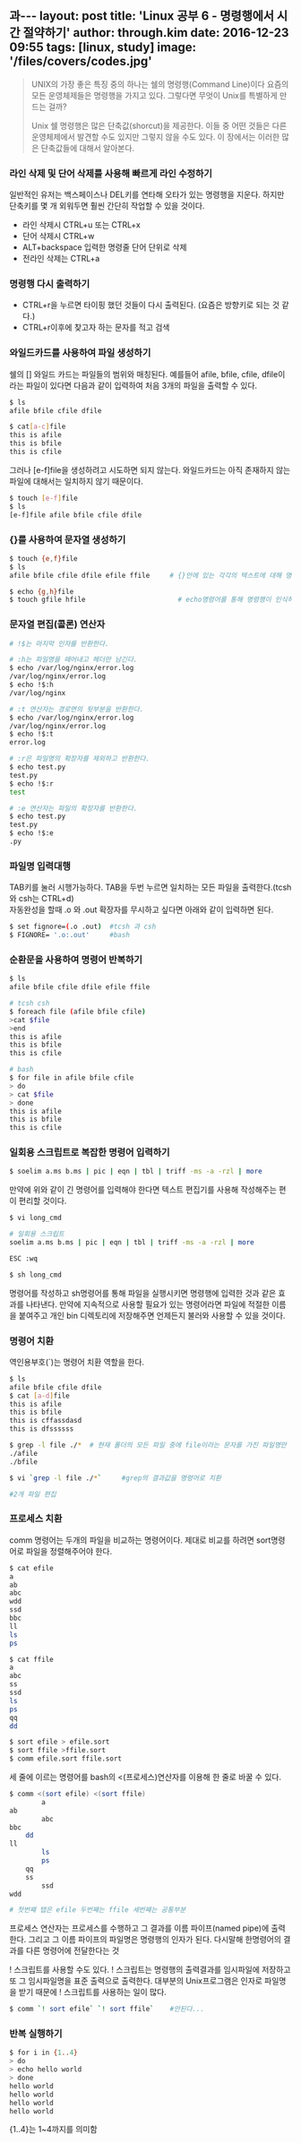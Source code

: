 과---
layout: post
title: 'Linux 공부 6 - 명령행에서 시간 절약하기'
author: through.kim
date: 2016-12-23 09:55
tags: [linux, study]
image: '/files/covers/codes.jpg'
---

> UNIX의 가장 좋은 특징 중의 하나는 쉘의 명령행(Command Line)이다 요즘의 모든 운영체제들은 명령행을 가지고 있다. 그렇다면 무엇이 Unix를 특별하게 만드는 걸까?  
>   
> Unix 쉘 명령행은 많은 단축값(shorcut)을 제공한다. 이들 중 어떤 것들은 다른 운영체제에서 발견할 수도 있지만 그렇지 않을 수도 있다. 이 장에서는 이러한 많은 단축값들에 대해서 알아본다.

### 라인 삭제 및 단어 삭제를 사용해 빠르게 라인 수정하기
일반적인 유저는 백스페이스나 DEL키를 연타해 오타가 있는 명령행을 지운다. 하지만 단축키를 몇 개 외워두면 훨씬 간단히 작업할 수 있을 것이다.  

 - 라인 삭제시 CTRL+u 또는 CTRL+x  
 - 단어 삭제시 CTRL+w  
 - ALT+backspace 입력한 명령줄 단어 단위로 삭제  
 - 전라인 삭제는 CTRL+a

### 명령행 다시 출력하기
 - CTRL+r을 누르면 타이핑 했던 것들이 다시 출력된다. (요즘은 방향키로 되는 것 같다.)
 - CTRL+r이후에 찾고자 하는 문자를 적고 검색

### 와일드카드를 사용하여 파일 생성하기
쉘의 [] 와일드 카드는 파일들의 범위와 매칭된다. 예를들어 afile, bfile, cfile, dfile이라는 파일이 있다면 다음과 같이 입력하여 처음 3개의 파일을 출력할 수 있다.  

```bash
$ ls
afile bfile cfile dfile

$ cat[a-c]file
this is afile
this is bfile
this is cfile
```

그러나 [e-f]file을 생성하려고 시도하면 되지 않는다. 와일드카드는 아직 존재하지 않는 파일에 대해서는 일치하지 않기 때문이다.  

```bash
$ touch [e-f]file
$ ls
[e-f]file afile bfile cfile dfile 
```

### {}를 사용하여 문자열 생성하기
```bash
$ touch {e,f}file
$ ls
afile bfile cfile dfile efile ffile     # {}안에 있는 각각의 텍스트에 대해 명령을 수행한다.

$ echo {g,h}file
$ touch gfile hfile                       # echo명령어를 통해 명령행이 인식하는 것을 볼 수 있다.
```

### 문자열 편집(콜론) 연산자
```bash
# !$는 마지막 인자를 반환한다.

# :h는 파일명을 떼어내고 헤더만 남긴다.
$ echo /var/log/nginx/error.log
/var/log/nginx/error.log
$ echo !$:h
/var/log/nginx

# :t 연산자는 경로면의 뒷부분을 반환한다.
$ echo /var/log/nginx/error.log
/var/log/nginx/error.log
$ echo !$:t
error.log

# :r은 파일명의 확장자를 제외하고 반환한다.
$ echo test.py
test.py
$ echo !$:r
test

# :e 연산자는 파일의 확장자를 반환한다.
$ echo test.py
test.py
$ echo !$:e
.py

```

### 파일명 입력대행
TAB키를 눌러 시행가능하다. TAB을 두번 누르면 일치하는 모든 파일을 출력한다.(tcsh와 csh는 CTRL+d)  
자동완성을 할때 .o 와 .out 확장자를 무시하고 싶다면 아래와 같이 입력하면 된다.  

```bash
$ set fignore=(.o .out)  #tcsh 과 csh
$ FIGNORE= '.o:.out'     #bash
```

### 순환문을 사용하여 명령어 반복하기

```bash
$ ls 
afile bfile cfile dfile efile ffile

# tcsh csh
$ foreach file (afile bfile cfile)
>cat $file
>end
this is afile
this is bfile
this is cfile

# bash
$ for file in afile bfile cfile
> do
> cat $file
> done
this is afile
this is bfile
this is cfile
```

### 일회용 스크립트로 복잡한 명령어 입력하기

```bash
$ soelim a.ms b.ms | pic | eqn | tbl | triff -ms -a -rzl | more
```
만약에 위와 같이 긴 명령어를 입력해야 한다면 텍스트 편집기를 사용해 작성해주는 편이 편리할 것이다.  

```bash
$ vi long_cmd

# 일회용 스크립트
soelim a.ms b.ms | pic | eqn | tbl | triff -ms -a -rzl | more

ESC :wq

$ sh long_cmd
```

명령어를 작성하고 sh명령어를 통해 파일을 실행시키면 명령행에 입력한 것과 같은 효과를 나타낸다. 만약에 지속적으로 사용할 필요가 있는 명령어라면 파일에 적절한 이름을 붙여주고 개인 bin 디렉토리에 저장해주면 언제든지 불러와 사용할 수 있을 것이다.

### 명령어 치환
역인용부호(`)는 명령어 치환 역할을 한다.  

```bash  
$ ls
afile bfile cfile dfile
$ cat [a-d]file
this is afile
this is bfile
this is cffassdasd
this is dfssssss

$ grep -l file ./*  # 현재 폴더의 모든 파일 중에 file이라는 문자를 가진 파일명만 출력
./afile
./bfile

$ vi `grep -l file ./*`     #grep의 결과값을 명령어로 치환

#2개 파일 편집

```

### 프로세스 치환
comm 명령어는 두개의 파일을 비교하는 명령어이다. 제대로 비교를 하려면 sort명령어로 파일을 정렬해주어야 한다.  

```bash
$ cat efile
a
ab
abc
wdd
ssd
bbc
ll
ls
ps

$ cat ffile
a
abc
ss
ssd
ls
ps
qq
dd

$ sort efile > efile.sort
$ sort ffile >ffile.sort
$ comm efile.sort ffile.sort
```

세 줄에 이르는 명령어를 bash의 <(프로세스)연산자를 이용해 한 줄로 바꿀 수 있다.  

```bash 
$ comm <(sort efile) <(sort ffile)
        a
ab
        abc
bbc
    dd
ll
        ls
        ps
    qq
    ss
        ssd
wdd

# 첫번째 탭은 efile 두번째는 ffile 세번째는 공통부분
```
프로세스 연산자는 프로세스를 수행하고 그 결과를 이름 파이프(named pipe)에 출력한다. 그리고 그 이름 파이프의 파일명은 명령행의 인자가 된다. 다시말해 한명령어의 결과를 다른 명령어에 전달한다는 것  

! 스크립트를 사용할 수도 있다. ! 스크립트는 명령행의 출력결과를 임시파일에 저장하고 또 그 임시파일명을 표준 출력으로 출력한다. 대부분의 Unix프로그램은 인자로 파일명을 받기 때문에 ! 스크립트를 사용하는 일이 많다.  

```bash
$ comm `! sort efile` `! sort ffile`    #안된다...
```

### 반복 실행하기
```bash
$ for i in {1..4}
> do
> echo hello world
> done
hello world
hello world
hello world
hello world
```
{1..4}는 1~4까지를 의미함
